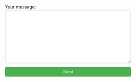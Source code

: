 <div style="display: flex; justify-content: center;">
    <form role="form" style="text-aling: center;" action="https://formspree.io/f/mzbqlkdj" method="POST">
        <label for="message">
            Your message:
        </label>
        <br>
        <textarea rows="10" name="message" id="message"
                style="padding: 8px; border: 1px solid #ccc; border-radius: 4px; width: 400px; margin: 1% 0 3% 0;"></textarea>
        <br>
        <button 
            type="submit" 
            style="padding: 8px 16px; width: 100%; background-color: #4CAF50; color: white; border: none; border-radius: 4px; cursor: pointer;">
            Send
        </button>
    </form>
</div>

<script>
    const mainHeader = document.querySelector('h1');
    mainHeader.style.textAlign = "center";
    mainHeader.style.margin = "0 0 0.75em";
</script>
